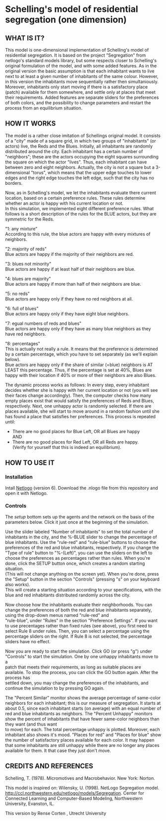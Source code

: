 
# Schelling's model of residential segregation (one dimension)

## WHAT IS IT?

This model is one-dimensional implementation of Schelling's model of residential segregation. It is based on the project "Segregation" from netlogo's standard models library, but some respects closer to Schelling's original formulation of the model, and with some added features. As in the original version the basic assumption is that each inhabitant wants to live next to at least a given number of inhabitants of the same colour. However, in this version the inhabitants move sequentially rather then simultaniously. Moreover, inhabitants only start moving if there is a satisfactory place (patch) available for them somewhere, and settle only at places that meet their requirements. Added features are separate sliders for the preferences of both colors, and the possibility to change parameters and restart the process from an equilibrium situation.

## HOW IT WORKS

The model is a rather close imitation of Schellings original model. It consists of a "city" made of a square grid, in which two groups of "inhabitants" (or actors) live, the Reds and the Blues.  Initially, all inhabitants are randomly distributed around the city. Each inhabitant has a certain number of "neighbors"; these are the actors occupying the eight squares surrounding the square on which the actor "lives". Thus, each inhabitant can have between zero and eight neighbors.  Actually, the city is not a square but a 3-dimensional "torus", which means that the upper edge touches to lower edges and the right edge touches the left edge, such that the city has no borders. 

Now, as in Schelling's model, we let the inhabitants evaluate there current location, based on a certain preference rules. These rules determine whether an actor is happy with his current location or not.   
In this simulation, we implemented eight different preference rules. What follows is a short description of the rules for the BLUE actors, but they are symmetric for the Reds.

"1: any mixture"  
According to this rule, the blue actors are happy with every mixtures of neighbors.

"2: majority of reds"  
Blue actors are happy if the majority of their neighbors are red.

"3: blues not minority"  
Blue actors are happy if at least half of their neighbors are blue.

"4: blues are majority"  
Blue actors are happy if more than half of their neighbors are blue.

"5: no reds"  
Blue actors are happy only if they have no red neighbors at all.

"6: full of blues"  
Blue actors are happy only if they have eight blue neighbors.

"7: egual numbers of reds and blues"  
Blue actors are happy only if they have as many blue neighbors as they have red neighbors. 

"8: percentages"  
This is actually not really a rule. It means that the preference is determined by a certain percentage, which you have to set separately (as we'll explain below).  
Blue actors are happy only if the share of similar (=blue) neighbors is AT LEAST this percentage. Thus, if the percentage is set at 40%, Blues are happy with their location if 40% or more of their neighbors are also Blues.

The dynamic process works as follows: In every step, every inhabitant decides whether she is happy with her current location or not (you will see their faces change accordingly). Then, the computer checks how many empty places exist that would satisfy the preferences of Reds and Blues, respectively. Next, one unhappy actor is randomly selected. If there are places available, she will start to move around in a random fashion until she has found a place that satisfies her preferences. This process is repeated until:
- There are no good places for Blue Left, OR all Blues are happy  
AND  
- There are no good places for Red Left, OR all Reds are happy.  
(Verify for yourself that this is indeed an equilibrium).



## HOW TO USE IT

### Installation
Intall [Netlogo](https://ccl.northwestern.edu/netlogo/) (version 6). Download the .nlogo file from this repository and open it with Netlogo. 

### Controls
The _setup_ bottom sets up the agents and the network on the basis of the parameters below. Click it just once at the beginning of the simulation.

Use the slider labeled "Number of inhabitants" to set the total number of inhabitants in the city, and the %-BLUE slider to change the percentage of blue inhabitants. Use the "rule-red" and "rule-blue" buttons to choose the preferences of the red and blue inhabitants, respectively. If you change the "Type of rule" button to "%-(Left)",  you can use the sliders on the left to choose the preferences as percentages rather than rules. When you're done, click the SETUP button once, which creates a random starting situation.   
(This will not change anything on the screen yet). When you're done, press the "Setup" button in the section "Controls" (pressing "s" on your keyboard also works).   
This will create a starting situation according to your specifications, with the blue and red inhabitants distributed randomly across the city.

Now choose how the inhabitants evaluate their neighborhoods. You can change the preferences of both the red and blue inhabitants separately, using the drop-down menus named "rule-red" and  
"rule-blue", under "Rules" in the section "Preference Settings". If you want to use precentages rather than fixed rules (see above), you first need to select Rule 8 under rules. Then, you can select a percentage using the percentage sliders on the right. If Rule 8 is not selected, the percentage sliders have no effect.


Now you are ready to start the simulation. Click GO (or press "g") under "Controls" to start the simulation. One by one unhappy inhabitants move to a  
patch that meets their requirements, as long as suitable places are available. To stop the process, you can click the GO button again.  After the process has  
settled down, you may change the preferences of the inhabitants, and continue the simulation to by pressing GO again. 

The "Percent Similar" monitor shows the average percentage of same-color neighbors for each inhabitant; this is our measure of segregation. It starts at about 0.5, since each inhabitant starts (on average) with an equal number of red and blue inhabitants as neighbors. The "Percent Unhappy" monitors show the percent of inhabitants that have fewer same-color neighbors than they want (and thus want  
to move) for each. The total percentage unhappy is plotted. Moreover, each inhabitant also shows it's mood. "Places for red" and "Places for blue" show the number of satisfactory places available for each color. It may happen that some inhabitants are still unhappy while there are no longer any places available for them. It that case they just don't move. 


## CREDITS AND REFERENCES
Schelling, T. (1978). Micromotives and Macrobehavior. New York: Norton.

This model is inspired on: Wilensky, U. (1998). NetLogo Segregation model. http://ccl.northwestern.edu/netlogo/models/Segregation. Center for Connected Learning and Computer-Based Modeling, Northwestern University, Evanston, IL.

This version by Rense Corten , Utrecht University
